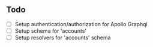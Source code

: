 Todo
--

* [ ] Setup authentication/authorization for Apollo Graphql
* [ ] Setup schema for 'accounts'
* [ ] Setup resolvers for 'accounts' schema